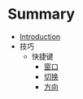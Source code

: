 # Summary

* [Introduction](README.md)
* 技巧
   * 快捷键
       * [窗口](skill/key/window.md)
       * [切换](skill/key/switch.md)
       * [方向](skill/key/direction.md)

